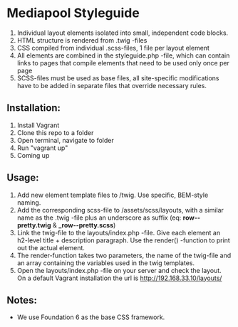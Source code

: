 Mediapool Styleguide
====================

1. Individual layout elements isolated into small, independent code blocks.
2. HTML structure is rendered from .twig -files
3. CSS compiled from individual .scss-files, 1 file per layout element
4. All elements are combined in the styleguide.php -file, which can contain links to pages that compile elements that need to be used only once per page
5. SCSS-files must be used as base files, all site-specific modifications have to be added in separate files that override necessary rules.

Installation:
-------------

1. Install Vagrant
2. Clone this repo to a folder
3. Open terminal, navigate to folder
4. Run "vagrant up" 
5. Coming up

Usage:
------

1. Add new element template files to /twig. Use specific, BEM-style naming.
2. Add the corresponding scss-file to /assets/scss/layouts, with a similar name as the .twig -file plus an underscore as suffix (eq: **row--pretty.twig** & **_row--pretty.scss**)
3. Link the twig-file to the layouts/index.php -file. Give each element an h2-level title + description paragraph. Use the render() -function to print out the actual element.
4. The render-function takes two parameters, the name of the twig-file and an array containing the variables used in the twig templates.
5. Open the layouts/index.php -file on your server and check the layout. On a default Vagrant installation the url is http://192.168.33.10/layouts/

Notes:
------

* We use Foundation 6 as the base CSS framework.
